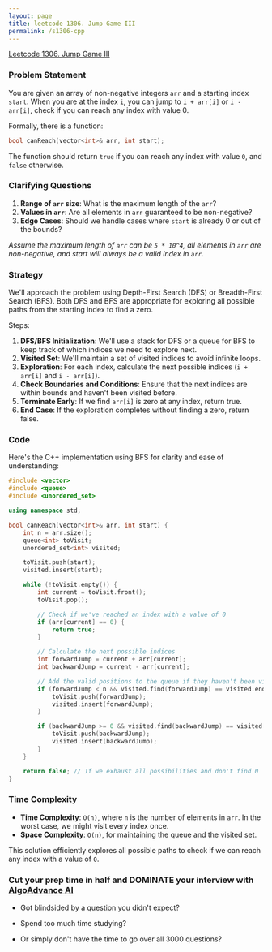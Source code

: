 ```yaml
---
layout: page
title: leetcode 1306. Jump Game III
permalink: /s1306-cpp
---
```

[Leetcode 1306. Jump Game III](https://algoadvance.github.io/algoadvance/l1306)
### Problem Statement

You are given an array of non-negative integers `arr` and a starting index `start`. When you are at the index `i`, you can jump to `i + arr[i]` or `i - arr[i]`, check if you can reach any index with value 0.

Formally, there is a function:
```cpp
bool canReach(vector<int>& arr, int start);
```

The function should return `true` if you can reach any index with value `0`, and `false` otherwise.

### Clarifying Questions

1. **Range of `arr` size**: What is the maximum length of the `arr`?
2. **Values in `arr`**: Are all elements in `arr` guaranteed to be non-negative?
3. **Edge Cases**: Should we handle cases where `start` is already 0 or out of the bounds?

*Assume the maximum length of `arr` can be `5 * 10^4`, all elements in `arr` are non-negative, and start will always be a valid index in `arr`.*

### Strategy

We'll approach the problem using Depth-First Search (DFS) or Breadth-First Search (BFS). Both DFS and BFS are appropriate for exploring all possible paths from the starting index to find a zero.

Steps:
1. **DFS/BFS Initialization**: We'll use a stack for DFS or a queue for BFS to keep track of which indices we need to explore next.
2. **Visited Set**: We'll maintain a set of visited indices to avoid infinite loops.
3. **Exploration**: For each index, calculate the next possible indices (`i + arr[i]` and `i - arr[i]`).
4. **Check Boundaries and Conditions**: Ensure that the next indices are within bounds and haven't been visited before.
5. **Terminate Early**: If we find `arr[i]` is zero at any index, return true.
6. **End Case**: If the exploration completes without finding a zero, return false.

### Code

Here's the C++ implementation using BFS for clarity and ease of understanding:

```cpp
#include <vector>
#include <queue>
#include <unordered_set>

using namespace std;

bool canReach(vector<int>& arr, int start) {
    int n = arr.size();
    queue<int> toVisit;
    unordered_set<int> visited;

    toVisit.push(start);
    visited.insert(start);

    while (!toVisit.empty()) {
        int current = toVisit.front();
        toVisit.pop();

        // Check if we've reached an index with a value of 0
        if (arr[current] == 0) {
            return true;
        }

        // Calculate the next possible indices
        int forwardJump = current + arr[current];
        int backwardJump = current - arr[current];

        // Add the valid positions to the queue if they haven't been visited
        if (forwardJump < n && visited.find(forwardJump) == visited.end()) {
            toVisit.push(forwardJump);
            visited.insert(forwardJump);
        }

        if (backwardJump >= 0 && visited.find(backwardJump) == visited.end()) {
            toVisit.push(backwardJump);
            visited.insert(backwardJump);
        }
    }

    return false; // If we exhaust all possibilities and don't find 0
}
```

### Time Complexity

- **Time Complexity**: `O(n)`, where `n` is the number of elements in `arr`. In the worst case, we might visit every index once.
- **Space Complexity**: `O(n)`, for maintaining the queue and the visited set.

This solution efficiently explores all possible paths to check if we can reach any index with a value of `0`.


### Cut your prep time in half and DOMINATE your interview with [AlgoAdvance AI](https://algoAdvance.com)

- Got blindsided by a question you didn't expect?

- Spend too much time studying?

- Or simply don't have the time to go over all 3000 questions?


